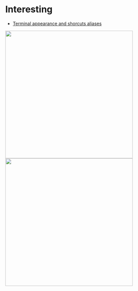# Interesting

- [Terminal appearance and shorcuts aliases](https://github.com/zuoyigehaobing/Interesting/tree/master/terminal)

<img src="https://github.com/zuoyigehaobing/misk/blob/master/pics/terminal/appearance_demo.png" width="400">  <img src="https://github.com/zuoyigehaobing/misk/blob/master/pics/terminal/git_branches.png" width="400">

